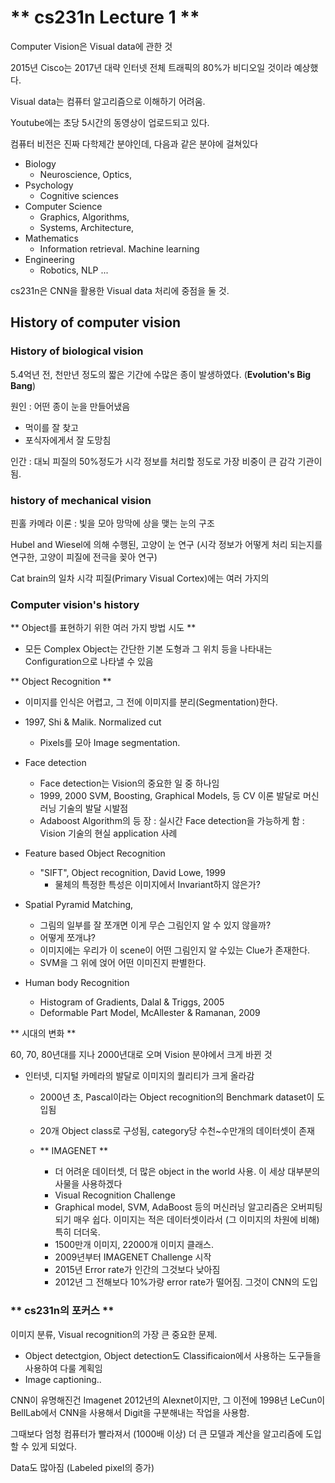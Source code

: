 # ** cs231n Lecture 1 ** #

Computer Vision은 Visual data에 관한 것

2015년 Cisco는 2017년 대략 인터넷 전체 트래픽의 80%가 비디오일 것이라 예상했다.

Visual data는 컴퓨터 알고리즘으로 이해하기 어려움.

Youtube에는 초당 5시간의 동영상이 업로드되고 있다.

컴퓨터 비전은 진짜 다학제간 분야인데, 다음과 같은 분야에 걸쳐있다
  - Biology
    - Neuroscience, Optics,
  - Psychology
    - Cognitive sciences
  - Computer Science
    - Graphics, Algorithms,
    - Systems, Architecture,
  - Mathematics
    - Information retrieval. Machine learning
  - Engineering
    - Robotics, NLP ...

  cs231n은 CNN을 활용한 Visual data 처리에 중점을 둘 것.


## History of computer vision ##

### History of biological vision ###

5.4억년 전, 천만년 정도의 짧은 기간에 수많은 종이 발생하였다. (**Evolution's Big Bang**)

원인 : 어떤 종이 눈을 만들어냈음
- 먹이를 잘 찾고
- 포식자에게서 잘 도망침

인간 : 대뇌 피질의 50%정도가 시각 정보를 처리할 정도로 가장 비중이 큰 감각 기관이 됨.

### history of mechanical vision ###

핀홀 카메라 이론 : 빛을 모아 망막에 상을 맺는 눈의 구조


Hubel and Wiesel에 의해 수행된, 고양이 눈 연구 (시각 정보가 어떻게 처리 되는지를 연구한, 고양이 피질에 전극을 꽂아 연구)

Cat brain의 일차 시각 피질(Primary Visual Cortex)에는 여러 가지의

### Computer vision's history ###

** Object를 표현하기 위한 여러 가지 방법 시도 **
- 모든 Complex Object는 간단한 기본 도형과 그 위치 등을 나타내는 Configuration으로 나타낼 수 있음

** Object Recognition **

- 이미지를 인식은 어렵고, 그 전에 이미지를 분리(Segmentation)한다.
 - 1997, Shi & Malik. Normalized cut
   - Pixels를 모아 Image segmentation.
 - Face detection
   - Face detection는 Vision의 중요한 일 중 하나임
   - 1999, 2000 SVM, Boosting, Graphical Models, 등 CV 이론 발달로 머신러닝 기술의 발달 시발점
   - Adaboost Algorithm의 등 장 : 실시간 Face detection을 가능하게 함 : Vision 기술의 현실 application 사례

- Feature based Object Recognition
  - "SIFT", Object recognition, David Lowe, 1999
    - 물체의 특정한 특성은 이미지에서 Invariant하지 않은가?
 - Spatial Pyramid Matching,
   - 그림의 일부를 잘 쪼개면 이게 무슨 그림인지 알 수 있지 않을까?
   - 어떻게 쪼개냐?
   - 이미지에는 우리가 이 scene이 어떤 그림인지 알 수있는 Clue가 존재한다.
   - SVM을 그 위에 얹어 어떤 이미진지 판별한다.
 - Human body Recognition
   - Histogram of Gradients, Dalal & Triggs, 2005
   - Deformable Part Model, McAllester & Ramanan, 2009

** 시대의 변화 **

60, 70, 80년대를 지나 2000년대로 오며 Vision 분야에서 크게 바뀐 것
- 인터넷, 디지털 카메라의 발달로 이미지의 퀄리티가 크게 올라감
   - 2000년 초, Pascal이라는 Object recognition의 Benchmark dataset이 도입됨
   - 20개 Object class로 구성됨, category당 수천~수만개의 데이터셋이 존재

   - ** IMAGENET **
     - 더 어려운 데이터셋, 더 많은 object in the world 사용. 이 세상 대부분의 사물을 사용하겠다
     - Visual Recognition Challenge
     - Graphical model, SVM, AdaBoost 등의 머신러닝 알고리즘은 오버피팅되기 매우 쉽다. 이미지는 적은 데이터셋이라서 (그 이미지의 차원에 비해)특히 더더욱.
     - 1500만개 이미지,  22000개 이미지 클래스.
     - 2009년부터 IMAGENET Challenge 시작
     - 2015년 Error rate가 인간의 그것보다 낮아짐
     - 2012년 그 전해보다 10%가량 error rate가 떨어짐. 그것이 CNN의 도입

### ** cs231n의 포커스 ** ###

이미지 분류, Visual recognition의 가장 큰 중요한 문제.
   - Object detectgion, Object detection도 Classificaion에서 사용하는 도구들을 사용하여 다룰 계획임
   - Image captioning..


   CNN이 유명해진건 Imagenet 2012년의 Alexnet이지만, 그 이전에 1998년 LeCun이 BellLab에서 CNN을 사용해서 Digit을 구분해내는 작업을 사용함.

   그때보다 엄청 컴퓨터가 빨라져서 (1000배 이상) 더 큰 모델과 계산을 알고리즘에 도입할 수 있게 되었다.

   Data도 많아짐 (Labeled pixel의 증가)
